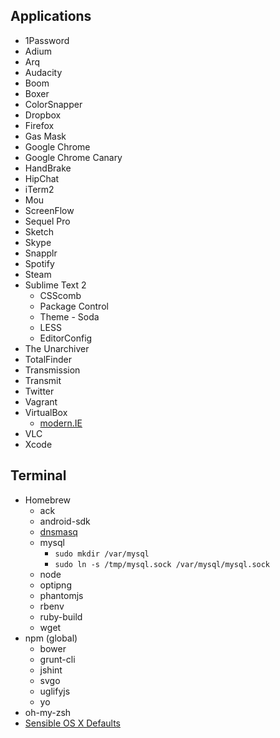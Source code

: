## Applications

* 1Password
* Adium
* Arq
* Audacity
* Boom
* Boxer
* ColorSnapper
* Dropbox
* Firefox
* Gas Mask
* Google Chrome
* Google Chrome Canary
* HandBrake
* HipChat
* iTerm2
* Mou
* ScreenFlow
* Sequel Pro
* Sketch
* Skype
* Snapplr
* Spotify
* Steam
* Sublime Text 2
  * CSScomb
  * Package Control
  * Theme - Soda
  * LESS
  * EditorConfig
* The Unarchiver
* TotalFinder
* Transmission
* Transmit
* Twitter
* Vagrant
* VirtualBox
  * [modern.IE](http://www.modern.ie/en-us/virtualization-tools)
* VLC
* Xcode

## Terminal

* Homebrew
  * ack
  * android-sdk 
  * [dnsmasq](http://www.echoditto.com/blog/never-touch-your-local-etchosts-file-os-x-again)
  * mysql
    * `sudo mkdir /var/mysql`
    * `sudo ln -s /tmp/mysql.sock /var/mysql/mysql.sock`
  * node
  * optipng
  * phantomjs
  * rbenv
  * ruby-build
  * wget
* npm (global)
  * bower 
  * grunt-cli
  * jshint
  * svgo
  * uglifyjs
  * yo
* oh-my-zsh
* [Sensible OS X Defaults](https://github.com/mathiasbynens/dotfiles/blob/master/.osx)
